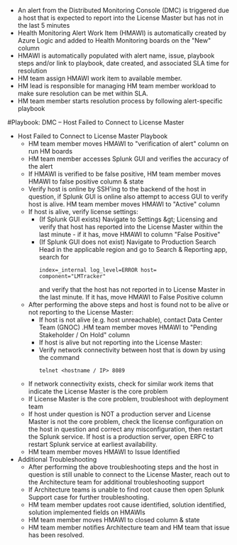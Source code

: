- An alert from the Distributed Monitoring Console (DMC) is triggered due a host that is expected to report into the License Master but has not in the last 5 minutes
- Health Monitoring Alert Work Item (HMAWI) is automatically created by Azure Logic and added to Health Monitoring boards on the &quot;New&quot; column
 - HMAWI is automatically populated with alert name, issue, playbook steps and/or link to playbook, date created, and associated SLA time for resolution
- HM team assign HMAWI work item to available member.
- HM lead is responsible for managing HM team member workload to make sure resolution can be met within SLA.
- HM team member starts resolution process by following alert-specific playbook

#Playbook: DMC – Host Failed to Connect to License Master 

- Host Failed to Connect to License Master Playbook
  - HM team member moves HMAWI to &quot;verification of alert&quot; column on run HM boards
  - HM team member accesses Splunk GUI and verifies the accuracy of the alert
   - If HMAWI is verified to be false positive, HM team member moves HMAWI to false positive column &amp; state
  - Verify host is online by SSH&#39;ing to the backend of the host in question, if Splunk GUI is online also attempt to access GUI to verify host is alive. HM team member moves HMAWI to &quot;Active&quot; column
   - If host is alive, verify license settings:
      - (If Splunk GUI exists) Navigate to Settings \&gt; Licensing and verify that host has reported into the License Master within the last minute  - if it has, move HMAWI to column &quot;False Positive&quot;
      - (If Splunk GUI does not exist) Navigate to Production Search Head in the applicable region and go to Search &amp; Reporting app, search for <pre><code>index=_internal log_level=ERROR host=<host in question> component="LMTracker"</code></pre> and verify that the host has not reported in to License Master in the last minute. If it has, move HMAWI to False Positive column
    - After performing the above steps and host is found not to be alive or not reporting to the License Master:
      - If host is not alive (e.g. host unreachable), contact Data Center Team (GNOC) .HM team member moves HMAWI to &quot;Pending Stakeholder / On Hold&quot; column
      - If host is alive but not reporting into the License Master:
      - Verify network connectivity between host that is down by using the command <pre><code>telnet <hostname / IP> 8089 </code></pre>
     - If network connectivity exists, check for similar work items that indicate the License Master is the core problem
     - If License Master is the core problem, troubleshoot with deployment team
     - If host under question is NOT a production server and License Master is not the core problem, check the license configuration on the host in question and correct any misconfiguration, then restart the Splunk service. If host is a production server, open ERFC to restart Splunk service at earliest availability.
  - HM team member moves HMAWI to Issue Identified
- Additional Troubleshooting
  - After performing the above troubleshooting steps and the host in question is still unable to connect to the License Master, reach out to the Architecture team for additional troubleshooting support
   - If Architecture teams is unable to find root cause then open Splunk Support case for further troubleshooting.
    - HM team member updates root cause identified, solution identified, solution implemented fields on HMAWIs
     - HM team member moves HMAWI to closed column &amp; state
     - HM team member notifies Architecture team and HM team that issue has been resolved.